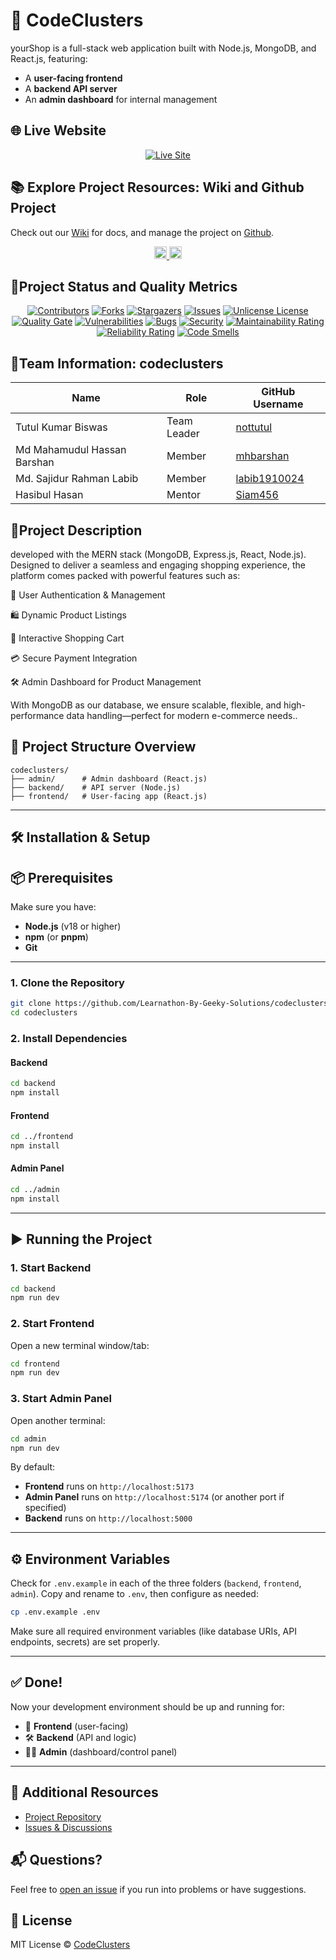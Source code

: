 # 🚀 CodeClusters

yourShop is a full-stack web application built with Node.js, MongoDB, and React.js, featuring:

- A **user-facing frontend**
- A **backend API server**
- An **admin dashboard** for internal management

## 🌐 Live Website

<p align="center">
  <a href="https://yourshop2.netlify.app/">
    <img src="https://img.shields.io/badge/Live_Site-Visit_Now-brightgreen?style=for-the-badge&logo=internet-explorer" alt="Live Site" />
  </a>
</p>

## 📚 Explore Project Resources: Wiki and Github Project

Check out our [Wiki](https://github.com/Learnathon-By-Geeky-Solutions/codeclusters/wiki) for docs, and manage the project on [Github](https://github.com/orgs/Learnathon-By-Geeky-Solutions/projects/79/views/2).

<div align="center">
  <a href="https://github.com/Learnathon-By-Geeky-Solutions/codeclusters/wiki">
    <img src="https://img.shields.io/badge/CodeClusters-Wiki-007ACC?logo=github&logoColor=white&style=for-the-badge&background=000000" alt="GitHub Learn-a-thon Wiki" style="height: 20px;">
  </a>
  <a href="https://github.com/orgs/Learnathon-By-Geeky-Solutions/projects/79/views/2">
    <img src="https://img.shields.io/badge/Github-Project%20Board-0079BF?logo=github&logoColor=white&style=flat-square" alt="Github Project Board" style="height: 20px;">
  </a>
</div>

## 🚀Project Status and Quality Metrics

<div align="center">
  
[![Contributors][contributors-shield]][contributors-url]
[![Forks][forks-shield]][forks-url]
[![Stargazers][stars-shield]][stars-url]
[![Issues][issues-shield]][issues-url]
[![Unlicense License][license-shield]][license-url]
<br>
[![Quality Gate](https://sonarcloud.io/api/project_badges/measure?project=Learnathon-By-Geeky-Solutions_codeclusters&metric=alert_status&style=for-the-badge&color=4C8BF5)](https://sonarcloud.io/dashboard?id=Learnathon-By-Geeky-Solutions_codeclusters)
[![Vulnerabilities](https://sonarcloud.io/api/project_badges/measure?project=Learnathon-By-Geeky-Solutions_codeclusters&metric=vulnerabilities&style=for-the-badge&color=FF6F61)](https://sonarcloud.io/component_measures/domain/Vulnerability?id=Learnathon-By-Geeky-Solutions_codeclusters)
[![Bugs](https://sonarcloud.io/api/project_badges/measure?project=Learnathon-By-Geeky-Solutions_codeclusters&metric=bugs&style=for-the-badge&color=FF6F61)](https://sonarcloud.io/component_measures/domain/Bugs?id=Learnathon-By-Geeky-Solutions_codeclusters)
[![Security](https://sonarcloud.io/api/project_badges/measure?project=Learnathon-By-Geeky-Solutions_codeclusters&metric=security_rating&style=for-the-badge&color=28A745)](https://sonarcloud.io/component_measures/domain/Security?id=Learnathon-By-Geeky-Solutions_codeclusters)
[![Maintainability Rating](https://sonarcloud.io/api/project_badges/measure?project=Learnathon-By-Geeky-Solutions_codeclusters&metric=sqale_rating)](https://sonarcloud.io/summary/new_code?id=Learnathon-By-Geeky-Solutions_codeclusters)
[![Reliability Rating](https://sonarcloud.io/api/project_badges/measure?project=Learnathon-By-Geeky-Solutions_codeclusters&metric=reliability_rating)](https://sonarcloud.io/summary/new_code?id=Learnathon-By-Geeky-Solutions_codeclusters)
[![Code Smells](https://sonarcloud.io/api/project_badges/measure?project=Learnathon-By-Geeky-Solutions_codeclusters&metric=code_smells&style=for-the-badge&color=FFA500)](https://sonarcloud.io/component_measures/domain/CodeSmells?id=Learnathon-By-Geeky-Solutions_codeclusters)

</div>

<!-- ALL Links -->

[contributors-shield]: https://img.shields.io/github/contributors/Learnathon-By-Geeky-Solutions/codeclusters.svg?style=for-the-badge&color=4C8BF5
[contributors-url]: https://github.com/Learnathon-By-Geeky-Solutions/codeclusters/graphs/contributors
[forks-shield]: https://img.shields.io/github/forks/Learnathon-By-Geeky-Solutions/codeclusters.svg?style=for-the-badge&color=4C8BF5
[forks-url]: https://github.com/Learnathon-By-Geeky-Solutions/codeclusters/network/members
[stars-shield]: https://img.shields.io/github/stars/Learnathon-By-Geeky-Solutions/codeclusters.svg?style=for-the-badge&color=4C8BF5
[stars-url]: https://github.com/Learnathon-By-Geeky-Solutions/codeclusters/stargazers
[issues-shield]: https://img.shields.io/github/issues/Learnathon-By-Geeky-Solutions/codeclusters.svg?style=for-the-badge&color=FF6F61
[issues-url]: https://github.com/Learnathon-By-Geeky-Solutions/codeclusters/issues
[license-shield]: https://img.shields.io/github/license/Learnathon-By-Geeky-Solutions/codeclusters.svg?style=for-the-badge&color=28A745
[license-url]: https://github.com/Learnathon-By-Geeky-Solutions/codeclusters/blob/main/LICENSE
[sonarqube-shield]: https://img.shields.io/static/v1?label=Quality%20Gate&message=Passed&color=28A745&style=for-the-badge
[sonarqube-url]: https://sonarcloud.io/dashboard?id=Learnathon-By-Geeky-Solutions_codeclusters

## 🤝Team Information: codeclusters

| Name                        | Role        | GitHub Username                                  |
| --------------------------- | ----------- | ------------------------------------------------ |
| Tutul Kumar Biswas          | Team Leader | [nottutul](https://github.com/nottutul)          |
| Md Mahamudul Hassan Barshan | Member      | [mhbarshan](https://github.com/mhbarshan)        |
| Md. Sajidur Rahman Labib    | Member      | [labib1910024 ](https://github.com/labib1910024) |
| Hasibul Hasan               | Mentor      | [Siam456](https://github.com/Siam456)            |

## 📄Project Description

developed with the MERN stack (MongoDB, Express.js, React, Node.js). Designed to deliver a seamless and engaging shopping experience, the platform comes packed with powerful features such as:

🔐 User Authentication & Management

🛍️ Dynamic Product Listings

🛒 Interactive Shopping Cart

💳 Secure Payment Integration

🛠️ Admin Dashboard for Product Management

With MongoDB as our database, we ensure scalable, flexible, and high-performance data handling—perfect for modern e-commerce needs..

## 📁 Project Structure Overview

```
codeclusters/
├── admin/      # Admin dashboard (React.js)
├── backend/    # API server (Node.js)
├── frontend/   # User-facing app (React.js)
```

---

## 🛠️ Installation & Setup

## 📦 Prerequisites

Make sure you have:

- **Node.js** (v18 or higher)
- **npm** (or **pnpm**)
- **Git**

---

### 1. Clone the Repository

```bash
git clone https://github.com/Learnathon-By-Geeky-Solutions/codeclusters.git
cd codeclusters
```

### 2. Install Dependencies

#### Backend

```bash
cd backend
npm install
```

#### Frontend

```bash
cd ../frontend
npm install
```

#### Admin Panel

```bash
cd ../admin
npm install
```

---

## ▶️ Running the Project

### 1. Start Backend

```bash
cd backend
npm run dev
```

### 2. Start Frontend

Open a new terminal window/tab:

```bash
cd frontend
npm run dev
```

### 3. Start Admin Panel

Open another terminal:

```bash
cd admin
npm run dev
```

By default:

- **Frontend** runs on `http://localhost:5173`
- **Admin Panel** runs on `http://localhost:5174` (or another port if specified)
- **Backend** runs on `http://localhost:5000`

---

## ⚙️ Environment Variables

Check for `.env.example` in each of the three folders (`backend`, `frontend`, `admin`). Copy and rename to `.env`, then configure as needed:

```bash
cp .env.example .env
```

Make sure all required environment variables (like database URIs, API endpoints, secrets) are set properly.

---

## ✅ Done!

Now your development environment should be up and running for:

- 📱 **Frontend** (user-facing)
- 🛠️ **Backend** (API and logic)
- 👩‍💼 **Admin** (dashboard/control panel)

---

## 📄 Additional Resources

- [Project Repository](https://github.com/Learnathon-By-Geeky-Solutions/codeclusters)
- [Issues & Discussions](https://github.com/Learnathon-By-Geeky-Solutions/codeclusters/issues)

## 📬 Questions?

Feel free to [open an issue](https://github.com/Learnathon-By-Geeky-Solutions/codeclusters/issues) if you run into problems or have suggestions.

## 📄 License

MIT License © [CodeClusters](https://github.com/Learnathon-By-Geeky-Solutions/codeclusters)
